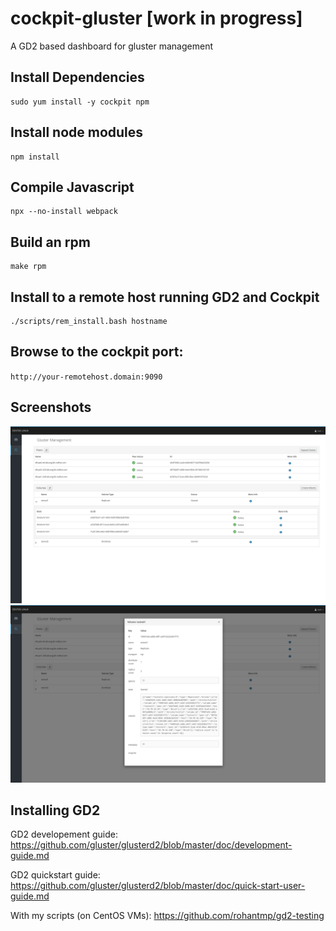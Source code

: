 # cockpit-gluster [work in progress]
A GD2 based dashboard for gluster management

## Install Dependencies
```
sudo yum install -y cockpit npm
```

## Install node modules
```
npm install
```

## Compile Javascript
```
npx --no-install webpack
```

## Build an rpm
```
make rpm
```
## Install to a remote host running GD2 and Cockpit
```
./scripts/rem_install.bash hostname
```
## Browse to the cockpit port:
`http://your-remotehost.domain:9090`

## Screenshots
![Dashboard Image](/screenshots/dashboard.png?raw=true "Dashboard")
![Volume Modal Image](/screenshots/volume_modal.png?raw=true "Volume Modal")

## Installing GD2

GD2 developement guide: https://github.com/gluster/glusterd2/blob/master/doc/development-guide.md

GD2 quickstart guide: https://github.com/gluster/glusterd2/blob/master/doc/quick-start-user-guide.md

With my scripts (on CentOS VMs): https://github.com/rohantmp/gd2-testing
